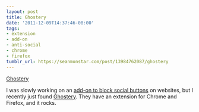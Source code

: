 ```yaml
---
layout: post
title: Ghostery
date: '2011-12-09T14:37:46-08:00'
tags:
- extension
- add-on
- anti-social
- chrome
- firefox
tumblr_url: https://seanmonstar.com/post/13984762087/ghostery
---
```

[Ghostery](http://www.ghostery.com/)  

I was slowly working on an [add-on to block social buttons](https://builder.addons.mozilla.org/addon/1016653/latest/) on websites, but I recently just found [Ghostery](http://www.ghostery.com/). They have an extension for Chrome and Firefox, and it rocks.

